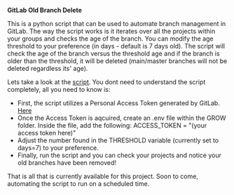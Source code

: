 **GitLab Old Branch Delete**

This is a python script that can be used to automate branch management in GitLab. The way the script works is it iterates over all the projects within your groups and checks the age of the branch. You can modify the age threshold to your preference (in days - default is 7 days old). The script will check the age of the branch versus the threshold age and if the branch is older than the threshold, it will be deleted (main/master branches will not be deleted regardless its' age).

Lets take a look at the [script](https://gitlab.com/demo4261012/gitlabdelbranch/-/blob/main/GROW/GitLab.py). You dont need to understand the script completely, all you need to know is:

- First, the script utilizes a Personal Access Token generated by GitLab. [Here](https://gitlab.com/-/profile/personal_access_tokens )
- Once the Access Token is aqcuired, create an .env file within the GROW folder. Inside the file, add the following: ACCESS_TOKEN = "(your access token here)"
- Adjust the number found in the THRESHOLD variable (currently set to days=7) to your preference.
- Finally, run the script and you can check your projects and notice your old branches have been removed!

That is all that is currently available for this project. Soon to come, automating the script to run on a scheduled time.
